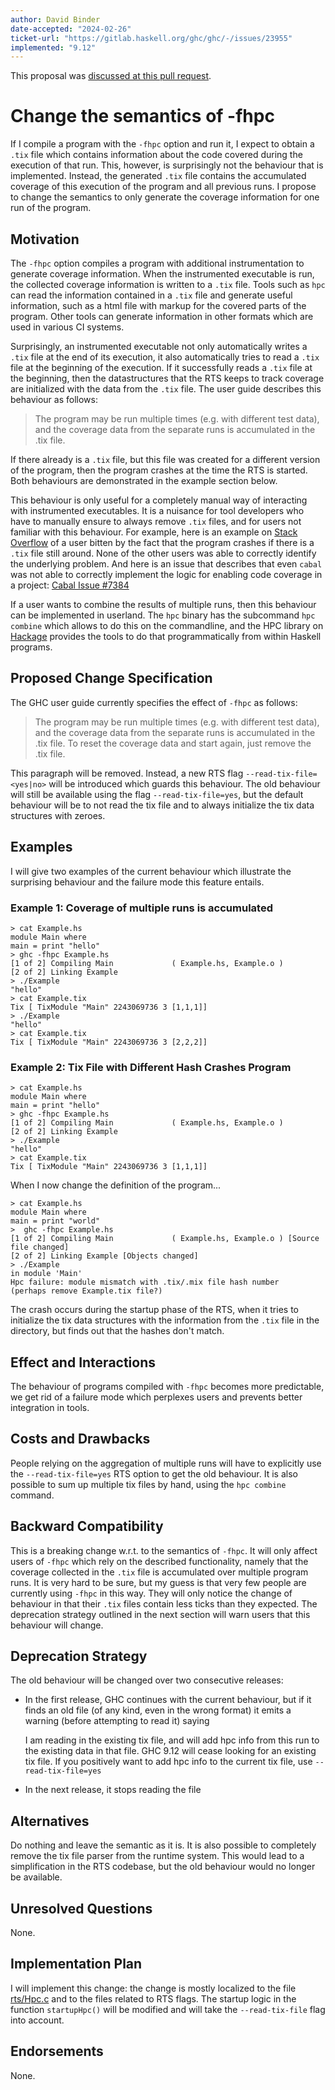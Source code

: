```yaml
---
author: David Binder
date-accepted: "2024-02-26"
ticket-url: "https://gitlab.haskell.org/ghc/ghc/-/issues/23955"
implemented: "9.12"
---
```


This proposal was [discussed at this pull request](https://github.com/ghc-proposals/ghc-proposals/pull/612).

# Change the semantics of -fhpc

If I compile a program with the `-fhpc` option and run it, I expect to obtain a `.tix` file which contains information about the code covered during the execution of that run.
This, however, is surprisingly not the behaviour that is implemented.
Instead, the generated `.tix` file contains the accumulated coverage of this execution of the program and all previous runs.
I propose to change the semantics to only generate the coverage information for one run of the program.

## Motivation

The `-fhpc` option compiles a program with additional instrumentation to generate coverage information.
When the instrumented executable is run, the collected coverage information is written to a `.tix` file.
Tools such as `hpc` can read the information contained in a `.tix` file and generate useful information, such as
a html file with markup for the covered parts of the program. Other tools can generate information in other
formats which are used in various CI systems.

Surprisingly, an instrumented executable not only automatically writes a `.tix` file at the end of its execution, it also
automatically tries to read a `.tix` file at the beginning of the execution.
If it successfully reads a `.tix` file at the beginning, then the datastructures that the RTS keeps to track coverage
are initialized with the data from the `.tix` file. The user guide describes this behaviour as follows:

> The program may be run multiple times (e.g. with different test data), and the coverage data from the separate runs is accumulated in the .tix file.

If there already is a `.tix` file, but this file was created for a different version of the program, then the program crashes at the time the RTS is started.
Both behaviours are demonstrated in the example section below.

This behaviour is only useful for a completely manual way of interacting with instrumented executables.
It is a nuisance for tool developers who have to manually ensure to always remove
`.tix` files, and for users not familiar with this behaviour.
For example, here is an example on [Stack Overflow](https://stackoverflow.com/questions/28416827/cabal-and-hpc-and-errors-when-running-tests-with-code-coverage) of a user bitten by
the fact that the program crashes if there is a `.tix` file still around. None of the other users was able to correctly identify the underlying problem.
And here is an issue that describes that even `cabal` was not able to correctly implement the logic for enabling code coverage in a project: [Cabal Issue #7384](https://github.com/haskell/cabal/issues/7384)

If a user wants to combine the results of multiple runs, then this behaviour can be implemented in userland. 
The `hpc` binary has the subcommand `hpc combine` which allows to do this on the commandline, and the HPC library  on [Hackage](https://hackage.haskell.org/package/hpc) provides the tools to do that programmatically from within Haskell programs.


## Proposed Change Specification

The GHC user guide currently specifies the effect of `-fhpc` as follows:

> The program may be run multiple times (e.g. with different test data), and the coverage data from the separate runs is accumulated in the .tix file. To reset the coverage data and start again, just remove the .tix file. 

This paragraph will be removed.
Instead, a new RTS flag `--read-tix-file=<yes|no>` will be introduced which guards this behaviour.
The old behaviour will still be available using the flag `--read-tix-file=yes`, but the default behaviour will be to not read the tix file and to always initialize the tix data structures with zeroes.

## Examples

I will give two examples of the current behaviour which illustrate the surprising behaviour
and the failure mode this feature entails.

### Example 1: Coverage of multiple runs is accumulated

```console
> cat Example.hs
module Main where
main = print "hello"
> ghc -fhpc Example.hs
[1 of 2] Compiling Main             ( Example.hs, Example.o )
[2 of 2] Linking Example
> ./Example
"hello"
> cat Example.tix
Tix [ TixModule "Main" 2243069736 3 [1,1,1]]
> ./Example
"hello"
> cat Example.tix
Tix [ TixModule "Main" 2243069736 3 [2,2,2]]
```

### Example 2: Tix File with Different Hash Crashes Program

```console
> cat Example.hs
module Main where
main = print "hello"
> ghc -fhpc Example.hs
[1 of 2] Compiling Main             ( Example.hs, Example.o )
[2 of 2] Linking Example
> ./Example
"hello"
> cat Example.tix
Tix [ TixModule "Main" 2243069736 3 [1,1,1]]
```

When I now change the definition of the program...

```console
> cat Example.hs
module Main where
main = print "world"
>  ghc -fhpc Example.hs
[1 of 2] Compiling Main             ( Example.hs, Example.o ) [Source file changed]
[2 of 2] Linking Example [Objects changed]
> ./Example
in module 'Main'
Hpc failure: module mismatch with .tix/.mix file hash number
(perhaps remove Example.tix file?)
```

The crash occurs during the startup phase of the RTS, when it tries to initialize the
tix data structures with the information from the `.tix` file in the directory, but finds out that the hashes
don't match.

## Effect and Interactions

The behaviour of programs compiled with `-fhpc` becomes more predictable, we get rid
of a failure mode which perplexes users and prevents better integration in tools.

## Costs and Drawbacks

People relying on the aggregation of multiple runs will have to explicitly use the `--read-tix-file=yes` RTS option to get the old behaviour. It is also possible to sum up multiple tix files by hand, using the `hpc combine` command.


## Backward Compatibility

This is a breaking change w.r.t. to the semantics of `-fhpc`.
It will only affect users of `-fhpc` which rely on the described functionality,
namely that the coverage collected in the `.tix` file is accumulated over multiple
program runs. It is very hard to be sure, but my guess is that very few people are currently
using `-fhpc` in this way. They will only notice the change of behaviour in that
their `.tix` files contain less ticks than they expected. The deprecation strategy outlined in the next
section will warn users that this behaviour will change.

## Deprecation Strategy

The old behaviour will be changed over two consecutive releases:

- In the first release, GHC continues with the current behaviour, but
  if it finds an old file (of any kind, even in the wrong format) it emits
  a warning (before attempting to read it) saying

  I am reading in the existing tix file, and will add hpc info from this run
  to the existing data in that file. GHC 9.12 will cease looking for an
  existing tix file. If you positively want to add hpc info to the current
  tix file, use `--read-tix-file=yes`

- In the next release, it stops reading the file


## Alternatives

Do nothing and leave the semantic as it is.
It is also possible to completely remove the tix file parser from the runtime system.
This would lead to a simplification in the RTS codebase, but the old behaviour would no longer
be available.

## Unresolved Questions

None.

## Implementation Plan

I will implement this change: the change is mostly localized to the file [rts/Hpc.c](https://gitlab.haskell.org/ghc/ghc/-/blob/master/rts/Hpc.c) and to the files related to RTS flags.
The startup logic in the function `startupHpc()` will be modified and will take the `--read-tix-file` flag into account.

## Endorsements

None.
